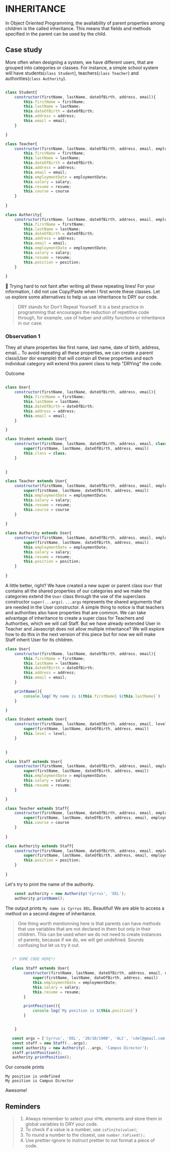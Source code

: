 
# INHERITANCE

In Object Oriented Programming, the availability of parent properties among children is the called inheritance. This means that fields and methods specified in the parent can be used by the child.


## Case study
More often when designing a system, we have different users, that are grouped into categories or classes. For instance, a simple school system will have students(`class Student`), teachers(`class Teacher`) and authorities(`class Authority`). 

```Javascript

class Student{
    constructor(firstName, lastName, dateOfBirth, address, email){
        this.firstName = firstName;
        this.lastName = lastName;
        this.dateOfBirth = dateOfBirth;
        this.address = address;
        this.email = email;
    }

}

class Teacher{
    constructor(firstName, lastName, dateOfBirth, address, email, employmentDate, salary, resume, course){
        this.firstName = firstName;
        this.lastName = lastName;
        this.dateOfBirth = dateOfBirth;
        this.address = address;
        this.email = email;
        this.employmentDate = employmentDate;
        this.salary = salary;
        this.resume = resume;
        this.course = course
    }
    
}

class Authority{
    constructor(firstName, lastName, dateOfBirth, address, email, employmentDate, salary, resume, position){
        this.firstName = firstName;
        this.lastName = lastName;
        this.dateOfBirth = dateOfBirth;
        this.address = address;
        this.email = email;
        this.employmentDate = employmentDate;
        this.salary = salary;
        this.resume = resume;
        this.position = position;
    }
    
}


```

:dizzy: Trying hard to not faint after writing all these repeating lines! For your information, I did not use Copy/Paste when I first wrote these classes. Let us explore some alternatives to help us use inheritance to DRY our code.

> DRY stands for Don't Repeat Yourself. It is a best practice in programming that encourages the reduction of repetitive code through, for example, use of helper and utility functions or inheritance in our case.

### Observation 1

They all share properties like first name, last name, date of birth, address, email... To avoid repeating all these properties, we can create a parent class(_User_ dor example) that will contain all these properties and each individual category will extend this parent class to help "DRYing" the code.

Outcome

```Javascript

class User{
    constructor(firstName, lastName, dateOfBirth, address, email){
        this.firstName = firstName;
        this.lastName = lastName;
        this.dateOfBirth = dateOfBirth;
        this.address = address;
        this.email = email;
    }

}

class Student extends User{
    constructor(firstName, lastName, dateOfBirth, address, email, class){
        super(firstName, lastName, dateOfBirth, address, email)
        this.class = class;
    }

    
}

class Teacher extends User{
    constructor(firstName, lastName, dateOfBirth, address, email, employmentDate, salary, resume, course){
        super(firstName, lastName, dateOfBirth, address, email)        
        this.employmentDate = employmentDate;
        this.salary = salary;
        this.resume = resume;
        this.course = course
    }
    
}

class Authority extends User{
    constructor(firstName, lastName, dateOfBirth, address, email, employmentDate, salary, resume, position){
        super(firstName, lastName, dateOfBirth, address, email)
        this.employmentDate = employmentDate;
        this.salary = salary;
        this.resume = resume;
        this.position = position;
    }
    
}

```

A little better, right? We have created a new super or parent class `User` that contains all the shared properties of our categories and we make the categories extend the `User` class through the use of the superclass constructor `super(...args)`.  `...args` represents the shared arguments that are needed in the User constructor. A simple thing to notice is that teachers and authorities also have properties that are common. We can take advantage of inheritance to create a super class for Teachers and Authorities, which we will call Staff. But we have already extended User in Teacher and Javascript does not allow multiple inheritance? We will explore how to do this in the next version of this piece but for now we will make Staff inherit User for its children. 


```Javascript
class User{
    constructor(firstName, lastName, dateOfBirth, address, email){
        this.firstName = firstName;
        this.lastName = lastName;
        this.dateOfBirth = dateOfBirth;
        this.address = address;
        this.email = email;
    }

    printName(){
        console.log(`My name is ${this.firstName} ${this.lastName}`)
    }

}

class Student extends User{
    constructor(firstName, lastName, dateOfBirth, address, email, level){
        super(firstName, lastName, dateOfBirth, address, email)
        this.level = level;
    }

    
}

class Staff extends User{
    constructor(firstName, lastName, dateOfBirth, address, email, employmentDate, salary, resume){
        super(firstName, lastName, dateOfBirth, address, email)        
        this.employmentDate = employmentDate;
        this.salary = salary;
        this.resume = resume;
    }

}

class Teacher extends Staff{
    constructor(firstName, lastName, dateOfBirth, address, email, employmentDate, salary, resume, course){
        super(firstName, lastName, dateOfBirth, address, email, employmentDate, salary, resume)        
        this.course = course
    }
    
}

class Authority extends Staff{
    constructor(firstName, lastName, dateOfBirth, address, email, employmentDate, salary, resume, position){
        super(firstName, lastName, dateOfBirth, address, email, employmentDate, salary, resume)        
        this.position = position;
    }
    
}

```

Let's try to print the name of the authority.

```Javascript
    const authority = new Authority('Cyrrus', 'DEL');
    authority.printName();
```

The output prints `My name is Cyrrus DEL`. Beautiful! We are able to access a method on a second degree of inheritance.



>One thing worth mentionning here is that parents can have methods that use variables that are not declared in them but only in their children. This can be used when we do not need to create instances of parents, because if we do, we will get undefined. Sounds confusing but let us try it out.

```Javascript
   
   /* SOME CODE HERE*/

   class Staff extends User{
        constructor(firstName, lastName, dateOfBirth, address, email, employmentDate, salary, resume){
            super(firstName, lastName, dateOfBirth, address, email)        
            this.employmentDate = employmentDate;
            this.salary = salary;
            this.resume = resume;
        }

        printPosition(){
            console.log(`My position is ${this.position}`)
        }


    }

   const args = ['Cyrrus', 'DEL', '20/10/1900', 'ALC', 'cdel@gmail.com', '30/00/2007', '3000', 'resume.pdf']
   const staff = new Staff(...args); 
   const authority = new Authority(...args, 'Campus Director'); 
   staff.printPosition();
   authority.printPosition();


```

Our console prints

`My position is undefined`\
 `My position is Campus Director`


Awesome!

## Reminders

> 1. Always remember to select your `HTML` elements and store them in global variables to DRY your code.
> 2. To check if a value is a number, use `isFinite(value)`;
> 3. To round a number to the closest, use `number.toFixed();`
> 4. Use prettier-ignore to instruct prettier to not format a piece of code.



